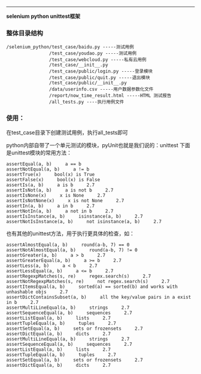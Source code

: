 ﻿



---

 **selenium python unittest框架**


### 整体目录结构

    /selenium_python/test_case/baidu.py -----测试用例
    				/test_case/youdao.py -----测试用例
    				/test_case/webcloud.py -----私有云用例
    				/test_case/__init__.py
    				/test_case/public/login.py -----登录模块
    				/test_case/public/quit.py -----退出模块
    				/test_case/public/__init__.py
    				/data/userinfo.csv -----用户数据参数化文件
    				/report/now_time_result.html -----HTML 测试报告
    				/all_tests.py ----执行用例文件
					
### 使用：

在test_case目录下创建测试用例，执行all_tests即可


python内部自带了一个单元测试的模块，pyUnit也就是我们说的：unittest
下面是unittest模块的常用方法：

    assertEqual(a, b)     a == b      
    assertNotEqual(a, b)     a != b      
    assertTrue(x)     bool(x) is True      
    assertFalse(x)     bool(x) is False      
    assertIs(a, b)     a is b     2.7
    assertIsNot(a, b)     a is not b     2.7
    assertIsNone(x)     x is None     2.7
    assertIsNotNone(x)     x is not None     2.7
    assertIn(a, b)     a in b     2.7
    assertNotIn(a, b)     a not in b     2.7
    assertIsInstance(a, b)     isinstance(a, b)     2.7
    assertNotIsInstance(a, b)     not isinstance(a, b)     2.7
	
也有其他的unittest方法，用于执行更具体的检查，如：

   

    assertAlmostEqual(a, b)     round(a-b, 7) == 0      
    assertNotAlmostEqual(a, b)     round(a-b, 7) != 0      
    assertGreater(a, b)     a > b     2.7
    assertGreaterEqual(a, b)     a >= b     2.7
    assertLess(a, b)     a < b     2.7
    assertLessEqual(a, b)     a <= b     2.7
    assertRegexpMatches(s, re)     regex.search(s)     2.7
    assertNotRegexpMatches(s, re)     not regex.search(s)     2.7
    assertItemsEqual(a, b)     sorted(a) == sorted(b) and works with unhashable objs     2.7
    assertDictContainsSubset(a, b)     all the key/value pairs in a exist in b     2.7
    assertMultiLineEqual(a, b)     strings     2.7
    assertSequenceEqual(a, b)     sequences     2.7
    assertListEqual(a, b)     lists     2.7
    assertTupleEqual(a, b)     tuples     2.7
    assertSetEqual(a, b)     sets or frozensets     2.7
    assertDictEqual(a, b)     dicts     2.7
    assertMultiLineEqual(a, b)     strings     2.7
    assertSequenceEqual(a, b)     sequences     2.7
    assertListEqual(a, b)     lists     2.7
    assertTupleEqual(a, b)     tuples     2.7
    assertSetEqual(a, b)     sets or frozensets     2.7
    assertDictEqual(a, b)     dicts     2.7




